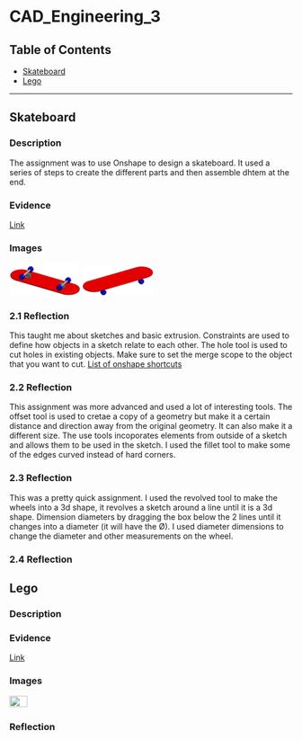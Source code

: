 # CAD_Engineering_3

## Table of Contents
* [Skateboard](#Skateboard)
* [Lego](#Lego)
---

## Skateboard

### Description
The assignment was to use Onshape to design a skateboard. It used a series of steps to create the different parts and then assemble dhtem at the end.

### Evidence
<a href="https://cvilleschools.onshape.com/documents/288675728f45857f89d27cd0/w/37056636cad008ce294aa947/e/01700fa2b637d8478c93058f?renderMode=0&uiState=6169d83a4f1cb46215ff38fc">Link</a>

### Images
<img src="https://github.com/jconkli07/CAD_Engineering_3/blob/a18137ad70eacfc7766029234b27d21cc0639b5a/Files/skateboard_bottom.PNG" width="25%" height="25%"/>
<img src="https://github.com/jconkli07/CAD_Engineering_3/blob/03f45904b6f695aeb3ec011015b26b0a9300589c/Files/skateboard_top.PNG " width="25%" height="25%"/>

### 2.1 Reflection
This taught me about sketches and basic extrusion. Constraints are used to define how objects in a sketch relate to each other. The hole tool is used to cut holes in existing objects. Make sure to set the merge scope to the object that you want to cut. <a href="https://www.onshape.com/en/resource-center/tech-tips/tech-tip-keyboard-shortcuts">List of onshape shortcuts</a>

### 2.2 Reflection
This assignment was more advanced and used a lot of interesting tools. The offset tool is used to cretae a copy of a geometry but make it a certain distance and direction away from the original geometry. It can also make it a different size. The use tools incoporates elements from outside of a sketch and allows them to be used in the sketch. I used the fillet tool to make some of the edges curved instead of hard corners.

### 2.3 Reflection
This was a pretty quick assignment. I used the revolved tool to make the wheels into a 3d shape, it revolves a sketch around a line until it is a 3d shape. Dimension diameters by dragging the box below the 2 lines until it changes into a diameter (it will have the Ø). I used diameter dimensions to change the diameter and other measurements on the wheel.

### 2.4 Reflection


## Lego

### Description


### Evidence
<a href="https://cvilleschools.onshape.com/documents/288675728f45857f89d27cd0/w/37056636cad008ce294aa947/e/01700fa2b637d8478c93058f?renderMode=0&uiState=6169d83a4f1cb46215ff38fc">Link</a>

### Images
<img src="https://github.com/jconkli07/CircuitPython/blob/bc8618933dd1df674c97ab04eacac412698359b3/Files/led%20blink.gif" width="25%" height="25%"/>

### Reflection
